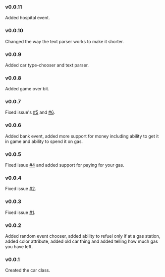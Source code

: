 ### v0.0.11
Added hospital event.
### v0.0.10
Changed the way the text parser works to make it shorter.
### v0.0.9
Added car type-chooser and text parser.
### v0.0.8
Added game over bit.
### v0.0.7
Fixed issue's [#5](https://github.com/BenIanGifford/car_adventure/issues/5) and [#6](https://github.com/BenIanGifford/car_adventure/issues/6).
### v0.0.6
Added bank event, added more support for money including ability to get it in game and ability to spend it on gas.
### v0.0.5
Fixed issue [#4](https://github.com/BenIanGifford/car_adventure/issues/4) and added support for paying for your gas.
### v0.0.4
Fixed issue [#2](https://github.com/BenIanGifford/car_adventure/issues/2).
### v0.0.3
Fixed issue [#1](https://github.com/BenIanGifford/car_adventure/issues/1).
### v0.0.2
Added random event chooser, added ability to  refuel only if at a gas 
station, added color attribute, added old car thing and added telling 
how much gas you have left.
### v0.0.1
Created the car class.
